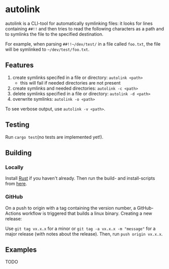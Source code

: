 # autolink

autolink is a CLI-tool for automatically symlinking files: 
it looks for lines containing `##!!` and then tries to read the following characters as a path and to symlinks the file to the specified destination.

For example, when parsing `##!!~/dev/test/` in a file called `foo.txt`, the file will be symlinked to `~/dev/test/foo.txt`.

## Features

1. create symlinks specifed in a file or directory: `autolink <path>`
    - this will fail if needed directories are not present
2. create symlinks and needed directories: `autolink -c <path>`
3. delete symlinks specified in a file or directory: `autolink -d <path>`
4. overwrite symlinks: `autolink -o <path>`

To see verbose output, use `autolink -v <path>`.

## Testing

Run `cargo test`(no tests are implemented yet!).

## Building

### Locally

Install [Rust](https://www.rust-lang.org/) if you haven't already.
Then run the build- and install-scripts from [here](./scripts).

### GitHub

On a push to origin with a tag containing the version number, a GitHub-Actions workflow is triggered that builds a linux binary.
Creating a new release:

Use `git tag vx.x.x` for a minor or `git tag -a vx.x.x -m "message"` for a major release (with notes about the release).
Then, run `push origin vx.x.x`.

## Examples

TODO
